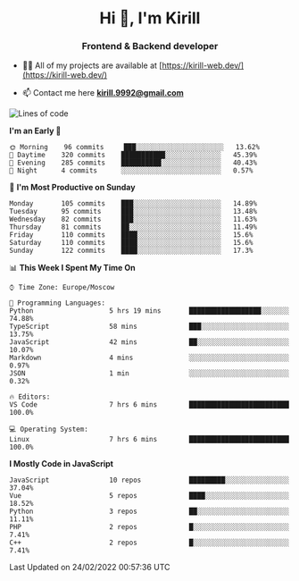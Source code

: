 <h1 align="center">Hi 👋, I'm Kirill</h1>
<h3 align="center">Frontend & Backend developer</h3>

- 👨‍💻 All of my projects are available at [https://kirill-web.dev/](https://kirill-web.dev/)

- 📫 Contact me here **kirill.9992@gmail.com**











<!--START_SECTION:waka-->
![Lines of code](https://img.shields.io/badge/From%20Hello%20World%20I%27ve%20Written-462%20Thousand%20lines%20of%20code-blue)

**I'm an Early 🐤** 

```text
🌞 Morning    96 commits     ███░░░░░░░░░░░░░░░░░░░░░░   13.62% 
🌆 Daytime    320 commits    ███████████░░░░░░░░░░░░░░   45.39% 
🌃 Evening    285 commits    ██████████░░░░░░░░░░░░░░░   40.43% 
🌙 Night      4 commits      ░░░░░░░░░░░░░░░░░░░░░░░░░   0.57%

```
📅 **I'm Most Productive on Sunday** 

```text
Monday       105 commits    ███░░░░░░░░░░░░░░░░░░░░░░   14.89% 
Tuesday      95 commits     ███░░░░░░░░░░░░░░░░░░░░░░   13.48% 
Wednesday    82 commits     ███░░░░░░░░░░░░░░░░░░░░░░   11.63% 
Thursday     81 commits     ██░░░░░░░░░░░░░░░░░░░░░░░   11.49% 
Friday       110 commits    ████░░░░░░░░░░░░░░░░░░░░░   15.6% 
Saturday     110 commits    ████░░░░░░░░░░░░░░░░░░░░░   15.6% 
Sunday       122 commits    ████░░░░░░░░░░░░░░░░░░░░░   17.3%

```


📊 **This Week I Spent My Time On** 

```text
⌚︎ Time Zone: Europe/Moscow

💬 Programming Languages: 
Python                   5 hrs 19 mins       ██████████████████░░░░░░░   74.88% 
TypeScript               58 mins             ███░░░░░░░░░░░░░░░░░░░░░░   13.75% 
JavaScript               42 mins             ██░░░░░░░░░░░░░░░░░░░░░░░   10.07% 
Markdown                 4 mins              ░░░░░░░░░░░░░░░░░░░░░░░░░   0.97% 
JSON                     1 min               ░░░░░░░░░░░░░░░░░░░░░░░░░   0.32%

🔥 Editors: 
VS Code                  7 hrs 6 mins        █████████████████████████   100.0%

💻 Operating System: 
Linux                    7 hrs 6 mins        █████████████████████████   100.0%

```

**I Mostly Code in JavaScript** 

```text
JavaScript               10 repos            █████████░░░░░░░░░░░░░░░░   37.04% 
Vue                      5 repos             ████░░░░░░░░░░░░░░░░░░░░░   18.52% 
Python                   3 repos             ██░░░░░░░░░░░░░░░░░░░░░░░   11.11% 
PHP                      2 repos             █░░░░░░░░░░░░░░░░░░░░░░░░   7.41% 
C++                      2 repos             █░░░░░░░░░░░░░░░░░░░░░░░░   7.41%

```



 Last Updated on 24/02/2022 00:57:36 UTC
<!--END_SECTION:waka-->
